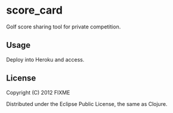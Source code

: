 # score_card

Golf score sharing tool for private competition.

## Usage

Deploy into Heroku and access.

## License

Copyright (C) 2012 FIXME

Distributed under the Eclipse Public License, the same as Clojure.
